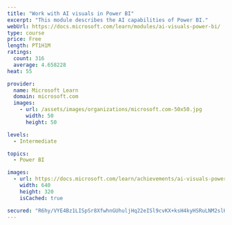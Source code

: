 ```yaml
---
title: "Work with AI visuals in Power BI"
excerpt: "This module describes the AI capabilities of Power BI."
webUrl: https://docs.microsoft.com/learn/modules/ai-visuals-power-bi/
type: course
price: Free
length: PT1H1M
ratings:
  count: 316
  average: 4.658228
heat: 55

provider:
  name: Microsoft Learn
  domain: microsoft.com
  images:
    - url: /assets/images/organizations/microsoft.com-50x50.jpg
      width: 50
      height: 50

levels:
  - Intermediate

topics:
  - Power BI

images:
  - url: https://docs.microsoft.com/learn/achievements/ai-visuals-power-bi-social.png
    width: 640
    height: 320
    isCached: true

secured: "R6hy/VYE4Bz1LISpSr8XfwhnGUhuljHq22eISl9cvKX+ksH4kyHSRuLNM2slHqyZH34WoWeJQ7tfHOvbXkjWPZMAVrE4XJ1Mrxqiobv4jlkH66U3QLDMKGjijvKmGwdL6i4dSpWW+9/G8YjLrfpMLz3UCOOmBiJa7Cz6F0P+VVTk5D7W/6Vq7kSb73adLl3YBmAtQt69Q+mUMoH49Q4aQk36I8SwMXbUyye0V1QUW2wd5qmIE8OJ/iyFX7/cz4vuoTgkKZmiAbKKpTu6fqF2IreY1CjZQqseXxEPt7oaUctHWtUfMQdAnTQjBy3qeZDJ1MXx3c7P2RevV/7Aul/kc23KKTLzO6zodvDVvHcS1E5PNVGTNutAL+uNKRQy2VY+sl7G3P+QVHlWc3TY90RTUIPfgXFLO0Z5HZ6qTyL2EmU=;fHzkfPdNJLb1+K65xgqMAA=="
---
```


